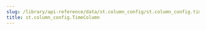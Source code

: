 ```yaml
---
slug: /library/api-reference/data/st.column_config/st.column_config.timecolumn
title: st.column_config.TimeColumn
---
```


<Autofunction function="streamlit.column_config.TimeColumn" />